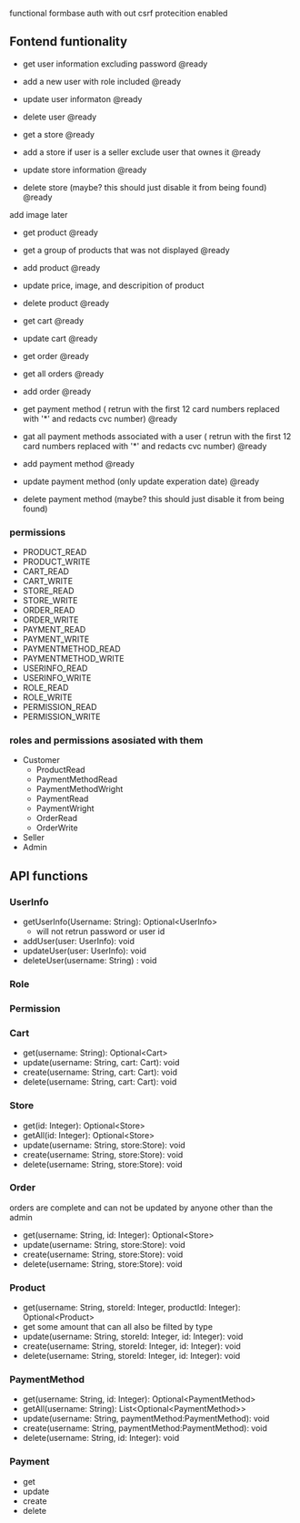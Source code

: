 functional formbase auth with out csrf protecition enabled
## Fontend funtionality


- get user information excluding password @ready
- add a new user with role included @ready
- update user informaton @ready
- delete user @ready

- get a store @ready
- add a store if user is a seller exclude user that ownes it @ready
- update store information @ready
- delete store (maybe? this should just disable it from being found) @ready

add image later
- get product @ready
- get a group of products that was not displayed @ready
- add product @ready
- update price, image, and descripition of product
- delete product @ready

- get cart @ready
- update cart @ready

- get order @ready
- get all orders @ready
- add order @ready

- get payment method ( retrun with the first 12 card numbers replaced with '*' and redacts cvc number) @ready
- gat all payment methods associated with a user ( retrun with the first 12 card numbers replaced with '*' and redacts cvc number) @ready
- add payment method @ready
- update payment method (only update experation date) @ready
- delete payment method (maybe? this should just disable it from being found) 




### permissions

- PRODUCT_READ
- PRODUCT_WRITE
- CART_READ
- CART_WRITE
- STORE_READ
- STORE_WRITE
- ORDER_READ
- ORDER_WRITE
- PAYMENT_READ
- PAYMENT_WRITE
- PAYMENTMETHOD_READ
- PAYMENTMETHOD_WRITE
- USERINFO_READ
- USERINFO_WRITE
- ROLE_READ
- ROLE_WRITE
- PERMISSION_READ
- PERMISSION_WRITE


### roles and permissions asosiated with them

- Customer
    - ProductRead
    - PaymentMethodRead
    - PaymentMethodWright
    - PaymentRead
    - PaymentWright
    - OrderRead
    - OrderWrite
- Seller
- Admin

## API functions

### UserInfo
- getUserInfo(Username: String): Optional&lt;UserInfo>
    - will not retrun password or user id
- addUser(user: UserInfo): void
- updateUser(user: UserInfo): void
- deleteUser(username: String) : void

### Role
### Permission
### Cart
- get(username: String): Optional&lt;Cart>
- update(username: String, cart: Cart): void
- create(username: String, cart: Cart): void
- delete(username: String, cart: Cart): void

### Store
- get(id: Integer): Optional&lt;Store>
- getAll(id: Integer): Optional&lt;Store>
- update(username: String, store:Store): void
- create(username: String, store:Store): void
- delete(username: String, store:Store): void

### Order
orders are complete and can not be updated by anyone other than the admin
- get(username: String, id: Integer): Optional&lt;Store>
- update(username: String, store:Store): void
- create(username: String, store:Store): void
- delete(username: String, store:Store): void

### Product
- get(username: String, storeId: Integer, productId: Integer): Optional&lt;Product>
- get some amount that can all also be filted by type
- update(username: String, storeId: Integer, id: Integer): void
- create(username: String, storeId: Integer, id: Integer): void
- delete(username: String, storeId: Integer, id: Integer): void

### PaymentMethod
- get(username: String, id: Integer): Optional&lt;PaymentMethod>
- getAll(username: String): List&lt;Optional&lt;PaymentMethod>>
- update(username: String, paymentMethod:PaymentMethod): void
- create(username: String, paymentMethod:PaymentMethod): void
- delete(username: String, id: Integer): void

### Payment
- get
- update
- create
- delete